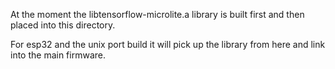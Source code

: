 At the moment the libtensorflow-microlite.a library is built first and then placed into this directory.

For esp32 and the unix port build it will pick up the library from here and link into the main firmware.
